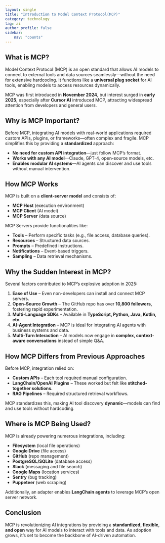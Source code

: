 ```yaml
---
layout: single
title: "Introduction to Model Context Protocol(MCP)"
category: technology
tag: ai
author_profile: false
sidebar:
    nav: "counts"
---
```


## What is MCP?
Model Context Protocol (MCP) is an open standard that allows AI models to connect to external tools and data sources seamlessly—without the need for extensive hardcoding. It functions like a **universal plug socket** for AI tools, enabling models to access resources dynamically.

MCP was first introduced in **November 2024**, but interest surged in **early 2025**, especially after **Cursor AI** introduced MCP, attracting widespread attention from developers and general users.

## Why is MCP Important?
Before MCP, integrating AI models with real-world applications required custom APIs, plugins, or frameworks—often complex and fragile. MCP simplifies this by providing a **standardized** approach:
- **No need for custom API integration**—just follow MCP’s format.
- **Works with any AI model**—Claude, GPT-4, open-source models, etc.
- **Enables modular AI systems**—AI agents can discover and use tools without manual intervention.

## How MCP Works
MCP is built on a **client-server model** and consists of:
- **MCP Host** (execution environment)
- **MCP Client** (AI model)
- **MCP Server** (data source)

MCP Servers provide functionalities like:
- **Tools** – Perform specific tasks (e.g., file access, database queries).
- **Resources** – Structured data sources.
- **Prompts** – Predefined instructions.
- **Notifications** – Event-based triggers.
- **Sampling** – Data retrieval mechanisms.

## Why the Sudden Interest in MCP?
Several factors contributed to MCP’s explosive adoption in 2025:
1. **Ease of Use** – Even non-developers can install and connect MCP servers.
2. **Open-Source Growth** – The GitHub repo has over **10,800 followers**, fostering rapid experimentation.
3. **Multi-Language SDKs** – Available in **TypeScript, Python, Java, Kotlin, etc.**
4. **AI-Agent Integration** – MCP is ideal for integrating AI agents with business systems and data.
5. **Multi-Turn Interaction** – AI models now engage in **complex, context-aware conversations** instead of simple Q&A.

## How MCP Differs from Previous Approaches
Before MCP, integration relied on:
- **Custom APIs** – Each tool required manual configuration.
- **LangChain/OpenAI Plugins** – These worked but felt like **stitched-together solutions**.
- **RAG Pipelines** – Required structured retrieval workflows.

MCP standardizes this, making AI tool discovery **dynamic**—models can find and use tools without hardcoding.

## Where is MCP Being Used?
MCP is already powering numerous integrations, including:
- **Filesystem** (local file operations)
- **Google Drive** (file access)
- **GitHub** (repo management)
- **PostgreSQL/SQLite** (database access)
- **Slack** (messaging and file search)
- **Google Maps** (location services)
- **Sentry** (bug tracking)
- **Puppeteer** (web scraping)

Additionally, an adapter enables **LangChain agents** to leverage MCP’s open server network.

## Conclusion
MCP is revolutionizing AI integrations by providing a **standardized, flexible, and open** way for AI models to interact with tools and data. As adoption grows, it’s set to become the backbone of AI-driven automation.

